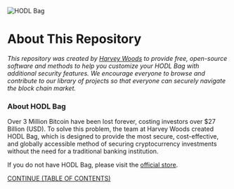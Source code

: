 ![HODL Bag](https://static.wixstatic.com/media/0b1a7c_08ccf4779980482bb809b36ee83f1271~mv2_d_3024_4032_s_4_2.jpg/v1/fill/w_980,h_551,q_85,usm_0.66_1.00_0.01/0b1a7c_08ccf4779980482bb809b36ee83f1271~mv2_d_3024_4032_s_4_2.jpg)

# About This Repository
<i>This repository was created by [Harvey Woods](https://www.harveywoods.io) to provide free, open-source software and methods to help you customize your HODL Bag with additional security features. We encourage everyone to browse and contribute to our library of projects so that everyone can securely navigate the block chain market.</i>

### About HODL Bag
Over 3 Million Bitcoin have been lost forever, costing investors over $27 Billion (USD). To solve this problem, the team at Harvey Woods created HODL Bag, which is designed to provide the most secure, cost-effective, and globally accessible method of securing cryptocurrency investments without the need for a traditional banking institution.

If you do not have HODL Bag, please visit the [official store](https://www.harveywoods.io/product-page).

[CONTINUE (TABLE OF CONTENTS)](https://github.com/HarveyWoods/The-HODL-Bag/blob/master/General%20Information.md)

